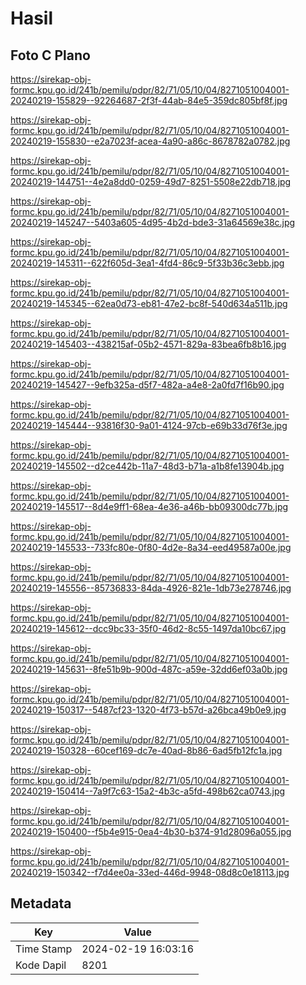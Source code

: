 # Hasil

## Foto C Plano

https://sirekap-obj-formc.kpu.go.id/241b/pemilu/pdpr/82/71/05/10/04/8271051004001-20240219-155829--92264687-2f3f-44ab-84e5-359dc805bf8f.jpg

https://sirekap-obj-formc.kpu.go.id/241b/pemilu/pdpr/82/71/05/10/04/8271051004001-20240219-155830--e2a7023f-acea-4a90-a86c-8678782a0782.jpg

https://sirekap-obj-formc.kpu.go.id/241b/pemilu/pdpr/82/71/05/10/04/8271051004001-20240219-144751--4e2a8dd0-0259-49d7-8251-5508e22db718.jpg

https://sirekap-obj-formc.kpu.go.id/241b/pemilu/pdpr/82/71/05/10/04/8271051004001-20240219-145247--5403a605-4d95-4b2d-bde3-31a64569e38c.jpg

https://sirekap-obj-formc.kpu.go.id/241b/pemilu/pdpr/82/71/05/10/04/8271051004001-20240219-145311--622f605d-3ea1-4fd4-86c9-5f33b36c3ebb.jpg

https://sirekap-obj-formc.kpu.go.id/241b/pemilu/pdpr/82/71/05/10/04/8271051004001-20240219-145345--62ea0d73-eb81-47e2-bc8f-540d634a511b.jpg

https://sirekap-obj-formc.kpu.go.id/241b/pemilu/pdpr/82/71/05/10/04/8271051004001-20240219-145403--438215af-05b2-4571-829a-83bea6fb8b16.jpg

https://sirekap-obj-formc.kpu.go.id/241b/pemilu/pdpr/82/71/05/10/04/8271051004001-20240219-145427--9efb325a-d5f7-482a-a4e8-2a0fd7f16b90.jpg

https://sirekap-obj-formc.kpu.go.id/241b/pemilu/pdpr/82/71/05/10/04/8271051004001-20240219-145444--93816f30-9a01-4124-97cb-e69b33d76f3e.jpg

https://sirekap-obj-formc.kpu.go.id/241b/pemilu/pdpr/82/71/05/10/04/8271051004001-20240219-145502--d2ce442b-11a7-48d3-b71a-a1b8fe13904b.jpg

https://sirekap-obj-formc.kpu.go.id/241b/pemilu/pdpr/82/71/05/10/04/8271051004001-20240219-145517--8d4e9ff1-68ea-4e36-a46b-bb09300dc77b.jpg

https://sirekap-obj-formc.kpu.go.id/241b/pemilu/pdpr/82/71/05/10/04/8271051004001-20240219-145533--733fc80e-0f80-4d2e-8a34-eed49587a00e.jpg

https://sirekap-obj-formc.kpu.go.id/241b/pemilu/pdpr/82/71/05/10/04/8271051004001-20240219-145556--85736833-84da-4926-821e-1db73e278746.jpg

https://sirekap-obj-formc.kpu.go.id/241b/pemilu/pdpr/82/71/05/10/04/8271051004001-20240219-145612--dcc9bc33-35f0-46d2-8c55-1497da10bc67.jpg

https://sirekap-obj-formc.kpu.go.id/241b/pemilu/pdpr/82/71/05/10/04/8271051004001-20240219-145631--8fe51b9b-900d-487c-a59e-32dd6ef03a0b.jpg

https://sirekap-obj-formc.kpu.go.id/241b/pemilu/pdpr/82/71/05/10/04/8271051004001-20240219-150317--5487cf23-1320-4f73-b57d-a26bca49b0e9.jpg

https://sirekap-obj-formc.kpu.go.id/241b/pemilu/pdpr/82/71/05/10/04/8271051004001-20240219-150328--60cef169-dc7e-40ad-8b86-6ad5fb12fc1a.jpg

https://sirekap-obj-formc.kpu.go.id/241b/pemilu/pdpr/82/71/05/10/04/8271051004001-20240219-150414--7a9f7c63-15a2-4b3c-a5fd-498b62ca0743.jpg

https://sirekap-obj-formc.kpu.go.id/241b/pemilu/pdpr/82/71/05/10/04/8271051004001-20240219-150400--f5b4e915-0ea4-4b30-b374-91d28096a055.jpg

https://sirekap-obj-formc.kpu.go.id/241b/pemilu/pdpr/82/71/05/10/04/8271051004001-20240219-150342--f7d4ee0a-33ed-446d-9948-08d8c0e18113.jpg


## Metadata

| Key        | Value               |
| ---------- | ------------------- |
| Time Stamp | 2024-02-19 16:03:16 |
| Kode Dapil | 8201                |



